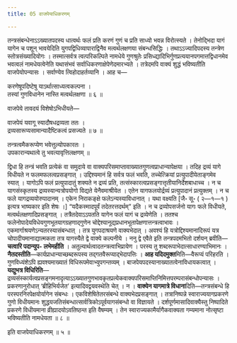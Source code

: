 ```yaml
---
title: 05 वाजपेयाधिकरणम्

---
```


तन्त्रसंबन्धेनाऽऽख्यातपदस्य धात्वर्थः फलं प्रति करणं गुणं च प्रति साध्यो भवन्न विरोत्स्यते । तेनोद्भिदा यागं यागेन च पशून् भावयेदिति युगपद्विधिव्यापाराद्विनैव मत्वर्थलक्षणया संबन्धसिद्धिः । तथाऽऽज्यादिपदस्य तन्त्रेण स्तोत्रसंख्यादियोगः । तस्मात्सर्वत्र त्वत्परिकल्पिते नामधेये गुणश्रुतेः प्रसिध्द्यादिभिर्गुणप्रत्ययानपगमात्तद्विधानमेव भवत्वलं नामधेयत्वेनेति यथासंभवं सर्वाधिकरणाक्षेपेणेदमारभ्यते । तत्रेदमपि वाक्यं शुद्धं भविष्यतीति वाजपेयोपन्यासः । सर्वाण्येव त्विहोदाहर्तव्यानि । आह च—

करणेषूपदिष्टेषु याऽर्थात्साध्यत्वकल्पना ।  
तस्यां गुणविधानेन नास्ति मत्वर्थलक्षणा ॥ ६ ॥  


वाजपेये तावदयं विशेषोऽभिधीयते—

वाजपेयं यवागू स्यादौषधद्रव्यता ततः ।  
द्रव्यसारूप्यसामान्यादैष्टिकत्वं प्रसज्यते ॥ ७ ॥  


तन्त्रत्वमैकरूप्येण भवेत्तुल्योपकारतः ।  
उपकारान्यथात्वे तु भवत्यावृत्तिलक्षणम् ॥  


द्विधा हि तन्त्रं भवति प्रत्येकं वा समुदाये वा वाक्यपरिसमाप्तावाख्यातगुणत्वप्राधान्यापेक्षया । तदिह द्रव्यं यागे विधीयते न फलमफलत्वप्रसङ्गात् । उद्दिश्यमानं हि सर्वत्र फलं भवति, तच्चेत्क्रियां प्रत्युपादीयेताङ्गमेव स्यात् । यागोऽपि फलं प्रत्युपादातुं शक्यते न द्रव्यं प्रति, तत्संस्कारत्वप्रसङ्गात्तृतीयानिर्देशबाधाच्च । न च यागसंस्कृतस्य द्रव्यस्यान्यत्रोपयोगो विद्यते येनैवमाश्रीयेत । एतेन यागफलयोर्द्रव्यं प्रत्युपादानं प्रत्युक्तम् । न च फले यागद्रव्ययोरुपादानम् । एकेन निराकङ्क्षे फलेऽन्यस्याविधानात् । यथा वक्ष्यति  \[जै॰ सू॰ ( २—१—१ ) इत्यत्र भाष्यकार इति शेषः ।\] “यदैकस्मादपूर्वं तदेतरत्तदर्थम्” इति । न च द्रव्योपसर्जनो यागः फले विधीयते, मत्वर्थलक्षणादिप्रसङ्गात् । तत्रैतदेवाऽऽपतति यागेन फलं यागं च द्रव्येणेति । ततश्च फलेनोपादेयविधेयगुणभूतयागग्रहणाद्गुणेन चोद्देश्यानूद्यप्रधानभूतापेक्षणात्तन्त्रत्वाभावः । एकमार्गाश्रयणेऽन्यतरस्यासंबन्धात् । तत्र युगपदाश्रयणे वाक्यभेदात् । अवश्यं हि यत्रोद्दिश्यमानादिरूपं यत्र चोपादीयमानाद्यात्मकता तत्र यागस्यैते द्वे वाक्ये कल्पनीये । ननु द्वे एवैते इति तन्त्रपदमभितो दर्शयन् ब्रवीति—**चत्वारि पदान्युप- लभेमहीति** । अतुल्यार्थत्वादतन्त्रत्वाभिप्रायेण । परस्य तु शब्दरूपाभेदात्साधारण्याभिमानः । **नैतदस्तीति**—कार्यप्राधान्याच्छब्दरूपस्य तद्गतवैरूप्याद्भेदापत्तिः । **आह यदिदमुक्त**मिति—वैरूप्यं परिहरति । गुणविध्यंशेऽपि ह्यवश्यमाख्यातं विधिरूपमेवाभ्युपगन्तव्यम् । बाजपेयपदस्यानाख्यातत्वेनाविधायकत्वात् । **यद्युभत्र विधिरिति**—द्रव्यसंस्कार्यत्वप्रसङ्गमनादृत्याऽऽख्यातगुणभावकृतप्रत्येकवाक्यपरिसमाप्तिनिमित्तपरम्परासंबन्धोपन्यासः । प्रकरणानुरोधात् ‘ब्रीहिभिर्यजेत’ इत्यादिवद्वयवस्थेति चेत् । न । **वाक्येन यागमात्रे विधाना**दिति—तन्त्रसंबन्धे हि परस्परनिरपेक्षयोर्यागेन संबन्धः । एकविशेषितेतरसंबन्धे वाक्यभेदप्रसङ्गात् । तत्रानिष्पन्ने स्वाराज्ययागप्रकरणे गुणो विधीयमानः शुद्धयजतिसंबन्धात्सार्वत्रिकोऽपूर्वयागसंबन्धो वा विज्ञायते । दर्शपूर्णमासादिवाक्यैस्तु निष्पादिते प्रकरणे विधीयमाना व्रीह्यादयोऽवतिष्ठन्त इति वैषम्यम् । तेन स्वाराज्यकामैर्यागैकवाक्यता गम्यमाना नोत्सृष्टा भविष्यतीति नामधेयता ॥ ८ ॥

इति वाजपेयाधिकरणम् ॥ ५ ॥

